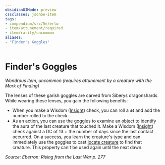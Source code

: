 ```yaml
---
obsidianUIMode: preview
cssclasses: json5e-item
tags:
- compendium/src/5e/erlw
- item/attunement/required
- item/rarity/uncommon
aliases: 
- "Finder's Goggles"
---
```

# Finder's Goggles
*Wondrous item, uncommon (requires attunement by a creature with the Mark of Finding)*  


The lenses of these garish goggles are carved from Siberys dragonshards. While wearing these lenses, you gain the following benefits:

- When you make a Wisdom ([Insight](Mechanics/Rules/skills.md#Insight)) check, you can roll a `d4` and add the number rolled to the check.  
- As an action, you can use the goggles to examine an object to identify the aura of the last creature that touched it. Make a Wisdom ([Insight](Mechanics/Rules/skills.md#Insight)) check against a DC of 13 + the number of days since the last contact occurred. On a success, you learn the creature's type and can immediately use the goggles to cast [locate creature](Mechanics/spells/locate-creature.md) to find that creature. This property can't be used again until the next dawn.  

*Source: Eberron: Rising from the Last War p. 277*